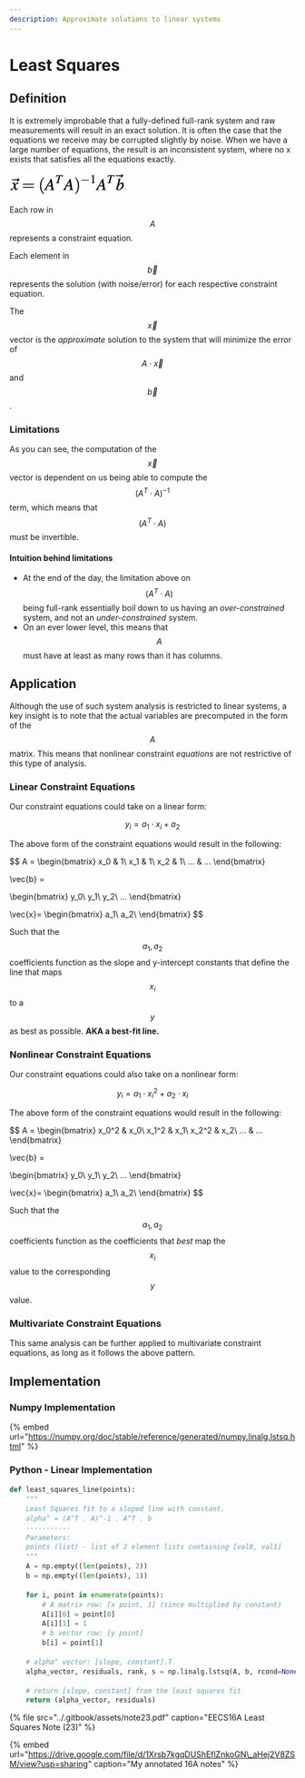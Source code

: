 ```yaml
---
description: Approximate solutions to linear systems
---
```


# Least Squares

## Definition

It is extremely improbable that a fully-defined full-rank system and raw measurements will result in an exact solution. It is often the case that the equations we receive may be corrupted slightly by noise. When we have a large number of equations, the result is an inconsistent system, where no x exists that satisfies all the equations exactly. 

![](../.gitbook/assets/image.png)

Each row in $$A$$represents a constraint equation. 

Each element in $$\vec{b}$$represents the solution \(with noise/error\) for each respective constraint equation. 

The $$\vec{x}$$vector is the _approximate_ solution to the system that will minimize the error of $$A \cdot \vec{x}$$ and $$\vec{b}$$. 

### Limitations

As you can see, the computation of the $$\vec{x}$$vector is dependent on us being able to compute the $$(A^T \cdot A)^{-1}$$term, which means that $$(A^T \cdot A)$$must be invertible. 

#### Intuition behind limitations

* At the end of the day, the limitation above on  $$(A^T \cdot A)$$being full-rank essentially boil down to us having an _over-constrained_ system, and not an _under-constrained_ system. 
* On an ever lower level, this means that $$A$$must have at least as many rows than it has columns.

## Application

Although the use of such system analysis is restricted to linear systems, a key insight is to note that the actual variables are precomputed in the form of the $$A$$ matrix. This means that nonlinear constraint _equations_ are not restrictive of this type of analysis.

### Linear Constraint Equations

Our constraint equations could take on a linear form:

$$
y_i = a_1 \cdot x _i + a_2
$$

The above form of the constraint equations would result in the following:

$$
A = 
\begin{bmatrix}
x_0 & 1\\
x_1 & 1\\
x_2 & 1\\
... & ...
\end{bmatrix}

\vec{b} = 

\begin{bmatrix}
y_0\\
y_1\\
y_2\\
...
\end{bmatrix}

\vec{x}=
\begin{bmatrix}
a_1\\
a_2\\
\end{bmatrix}
$$

Such that the $$a_1 , a_2$$ coefficients function as the slope and y-intercept constants that define the line that maps $$x_i$$to a $$y$$as best as possible. **AKA a best-fit line.** 

### Nonlinear Constraint Equations

Our constraint equations could also take on a nonlinear form:

$$
y_i = a_1 \cdot x _i^2 + a_2\cdot x _i
$$

The above form of the constraint equations would result in the following:

$$
A = 
\begin{bmatrix}
x_0^2 & x_0\\
x_1^2 & x_1\\
x_2^2 & x_2\\
... & ...
\end{bmatrix}

\vec{b} = 

\begin{bmatrix}
y_0\\
y_1\\
y_2\\
...
\end{bmatrix}

\vec{x}=
\begin{bmatrix}
a_1\\
a_2\\
\end{bmatrix}
$$

Such that the $$a_1 , a_2$$ coefficients function as the coefficients that _best_ map the $$x_i$$value to the corresponding $$y$$value.

### Multivariate Constraint Equations

This same analysis can be further applied to multivariate constraint equations, as long as it follows the above pattern.

## Implementation

### Numpy Implementation

{% embed url="https://numpy.org/doc/stable/reference/generated/numpy.linalg.lstsq.html" %}

### Python - Linear Implementation

```python
def least_squares_line(points):
    """
    Least Squares fit to a sloped line with constant.
    alpha^ = (A^T . A)^-1 . A^T . b
    -----------
    Parameters:
    points (list) - list of 2 element lists containing [val0, val1]
    """
    A = np.empty((len(points), 2))
    b = np.empty((len(points), 1))

    for i, point in enumerate(points):
        # A matrix row: [x point, 1] (since multiplied by constant)
        A[i][0] = point[0]
        A[i][1] = 1
        # b vector row: [y point]
        b[i] = point[1]
        
    # alpha^ vector: [slope, constant].T
    alpha_vector, residuals, rank, s = np.linalg.lstsq(A, b, rcond=None)

    # return [slope, constant] from the least squares fit
    return (alpha_vector, residuals)
```

{% file src="../.gitbook/assets/note23.pdf" caption="EECS16A Least Squares Note \(23\)" %}

{% embed url="https://drive.google.com/file/d/1Xrsb7kgqDUShEflZnkoGN\_aHej2V8ZSM/view?usp=sharing" caption="My annotated 16A notes" %}





